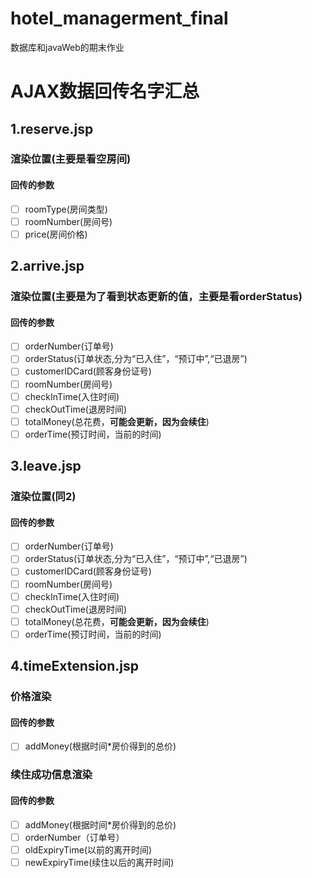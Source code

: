 # hotel_managerment_final
数据库和javaWeb的期末作业
# AJAX数据回传名字汇总
## 1.reserve.jsp
### 渲染位置(主要是看空房间)
#### 回传的参数
 - [ ] roomType(房间类型)
 - [ ] roomNumber(房间号)
 - [ ] price(房间价格)

## 2.arrive.jsp
### 渲染位置(主要是为了看到状态更新的值，主要是看orderStatus)
#### 回传的参数
 - [ ] orderNumber(订单号)
 - [ ] orderStatus(订单状态,分为“已入住”，“预订中”,“已退房”)
 - [ ] customerIDCard(顾客身份证号)                 
 - [ ] roomNumber(房间号)
 - [ ] checkInTime(入住时间)
 - [ ] checkOutTime(退房时间)
 - [ ] totalMoney(总花费，**可能会更新，因为会续住**)
 - [ ] orderTime(预订时间，当前的时间)
 
## 3.leave.jsp
### 渲染位置(同2)
#### 回传的参数
 - [ ] orderNumber(订单号)
 - [ ] orderStatus(订单状态,分为“已入住”，“预订中”,“已退房”)
 - [ ] customerIDCard(顾客身份证号)                 
 - [ ] roomNumber(房间号)
 - [ ] checkInTime(入住时间)
 - [ ] checkOutTime(退房时间)
 - [ ] totalMoney(总花费，**可能会更新，因为会续住**)
 - [ ] orderTime(预订时间，当前的时间)
 
## 4.timeExtension.jsp
### 价格渲染
#### 回传的参数
- [ ] addMoney(根据时间*房价得到的总价)
### 续住成功信息渲染
#### 回传的参数
- [ ] addMoney(根据时间*房价得到的总价)
- [ ] orderNumber（订单号）
- [ ] oldExpiryTime(以前的离开时间)
- [ ] newExpiryTime(续住以后的离开时间)
